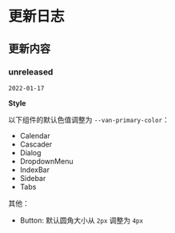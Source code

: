 # 更新日志

## 更新内容

### unreleased

`2022-01-17`

**Style**

以下组件的默认色值调整为 `--van-primary-color`：

- Calendar
- Cascader
- Dialog
- DropdownMenu
- IndexBar
- Sidebar
- Tabs

其他：

- Button: 默认圆角大小从 `2px` 调整为 `4px`
